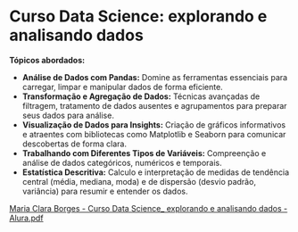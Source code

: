 # Curso Data Science: explorando e analisando dados 

**Tópicos abordados:**

* **Análise de Dados com Pandas:** Domine as ferramentas essenciais para carregar, limpar e manipular dados de forma eficiente.
* **Transformação e Agregação de Dados:** Técnicas avançadas de filtragem, tratamento de dados ausentes e agrupamentos para preparar seus dados para análise.
* **Visualização de Dados para Insights:** Criação de gráficos informativos e atraentes com bibliotecas como Matplotlib e Seaborn para comunicar descobertas de forma clara.
* **Trabalhando com Diferentes Tipos de Variáveis:** Compreenção e análise de dados categóricos, numéricos e temporais.
* **Estatística Descritiva:** Calculo e interpretação de medidas de tendência central (média, mediana, moda) e de dispersão (desvio padrão, variância) para resumir e entender os dados.

[Maria Clara Borges - Curso Data Science_ explorando e analisando dados - Alura.pdf](https://github.com/user-attachments/files/19850471/Maria.Clara.Borges.-.Curso.Data.Science_.explorando.e.analisando.dados.-.Alura.pdf)
